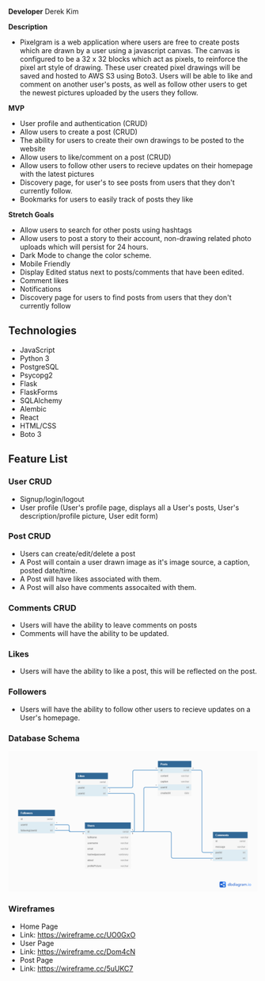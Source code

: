 **Developer** Derek Kim

**Description**
* Pixelgram is a web application where users are free to create posts which are drawn by a user using a javascript canvas.
The canvas is configured to be a 32 x 32 blocks which act as pixels, to reinforce the pixel art style of drawing.
These user created pixel drawings will be saved and hosted to AWS S3 using Boto3.
Users will be able to like and comment on another user's posts, as well as follow other users to get the newest pictures uploaded by the users they follow.

**MVP**
* User profile and authentication (CRUD)
* Allow users to create a post (CRUD)
* The ability for users to create their own drawings to be posted to the website
* Allow users to like/comment on a post (CRUD)
* Allow users to follow other users to recieve updates on their homepage with the latest pictures
* Discovery page, for user's to see posts from users that they don't currently follow.
* Bookmarks for users to easily track of posts they like

**Stretch Goals**
* Allow users to search for other posts using hashtags
* Allow users to post a story to their account, non-drawing related photo uploads which will persist for 24 hours.
* Dark Mode to change the color scheme.
* Mobile Friendly
* Display Edited status next to posts/comments that have been edited.
* Comment likes
* Notifications
* Discovery page for users to find posts from users that they don't currently follow

## Technologies
 - JavaScript
 - Python 3
 - PostgreSQL
 - Psycopg2
 - Flask
 - FlaskForms
 - SQLAlchemy
 - Alembic
 - React
 - HTML/CSS
 - Boto 3

 ## Feature List
 ### User CRUD
  - Signup/login/logout
  - User profile (User's profile page, displays all a User's posts, User's description/profile picture, User edit form)

 ### Post CRUD
  - Users can create/edit/delete a post
  - A Post will contain a user drawn image as it's image source, a caption, posted date/time.
  - A Post will have likes associated with them.
  - A Post will also have comments assocaited with them.

 ### Comments CRUD
  - Users will have the ability to leave comments on posts
  - Comments will have the ability to be updated.

 ### Likes
  - Users will have the ability to like a post, this will be reflected on the post.

 ### Followers
  - Users will have the ability to follow other users to recieve updates on a User's homepage.

 ### Database Schema
  ![Pixelgram Database Schema](/assets/PixelgramDBSchema.png)
 ### Wireframes
  - Home Page
   - Link: https://wireframe.cc/UO0GxO
  - User Page
   - Link: https://wireframe.cc/Dom4cN
  - Post Page
   - Link: https://wireframe.cc/5uUKC7
